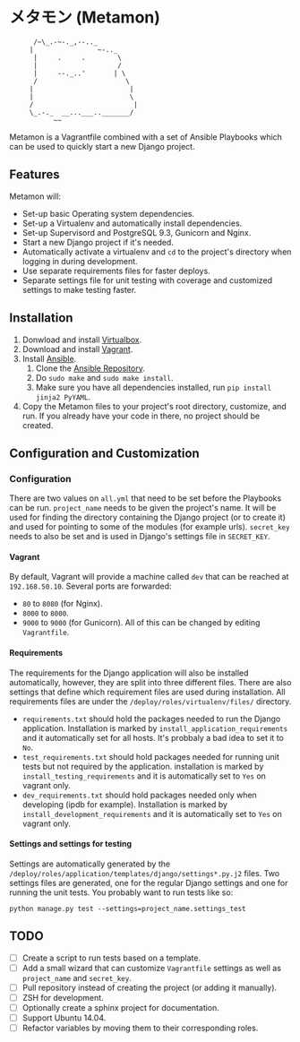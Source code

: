 メタモン (Metamon)
==================

```
      /~\_.-~-._,--.._
     |                ~-.._   
      |     .     .        \
      |                    /
      |     --._..'       | \ 
      /                      \
     |                        |
     |                        \
     /                         |
     \_.-._  __...___.._______/
           ~~
```

Metamon is a Vagrantfile combined with a set of Ansible Playbooks which can be used to quickly start a new Django project.


Features
--------

Metamon will:
* Set-up basic Operating system dependencies.
* Set-up a Virtualenv and automatically install dependencies.
* Set-up Supervisord and PostgreSQL 9.3, Gunicorn and Nginx.
* Start a new Django project if it's needed.
* Automatically activate a virtualenv and `cd` to the project's directory when logging in during development.
* Use separate requirements files for faster deploys.
* Separate settings file for unit testing with coverage and customized settings to make testing faster.

Installation
------------
1. Donwload and install [Virtualbox](https://www.virtualbox.org/wiki/Downloads).
2. Download and install [Vagrant](https://www.vagrantup.com/downloads.html).
3. Install [Ansible](http://www.ansible.com/home).
   1. Clone the [Ansible Repository](https://github.com/ansible/ansible).
   2. Do `sudo make` and `sudo make install`.
   3. Make sure you have all dependencies installed, run `pip install jinja2 PyYAML`.
4. Copy the Metamon files to your project's root directory, customize, and run. If you already have your code in there, no project should be created.


Configuration and Customization
-------------------------------
### Configuration
There are two values on `all.yml` that need to be set before the Playbooks can be run. `project_name` needs to be given the project's name. It will be used for finding the directory containing the Django project (or to create it) and used for pointing to some of the modules (for example urls). `secret_key` needs to also be set and is used in Django's settings file in `SECRET_KEY`.

#### Vagrant
By default, Vagrant will provide a machine called `dev` that can be reached at `192.168.50.10`. Several ports are forwarded:
* `80` to `8080` (for Nginx).
* `8000` to `8000`.
* `9000` to `9000` (for Gunicorn).
All of this can be changed by editing `Vagrantfile`.

#### Requirements
The requirements for the Django application will also be installed automatically, however, they are split into three different files. There are also settings that define which requirement files are used during installation. All requirements files are under the `/deploy/roles/virtualenv/files/` directory.
* `requirements.txt` should hold the packages needed to run the Django application. Installation is marked by `install_application_requirements` and it automatically set for all hosts. It's probbaly a bad idea to set it to `No`.
* `test_requirements.txt` should hold packages needed for running unit tests but not required by the application. installation is marked by `install_testing_requirements` and it is automatically set to `Yes` on vagrant only.
* `dev_requirements.txt` should hold packages needed only when developing (ipdb for example). Installation is marked by `install_development_requirements` and it is automatically set to `Yes` on vagrant only.
 
#### Settings and settings for testing
Settings are automatically generated by the `/deploy/roles/application/templates/django/settings*.py.j2` files. Two settings files are generated, one for the regular Django settings and one for running the unit tests. You probably want to run tests like so:

`python manage.py test --settings=project_name.settings_test`


TODO
----

- [ ] Create a script to run tests based on a template.
- [ ] Add a small wizard that can customize `Vagrantfile` settings as well as `project_name` and `secret_key`.
- [ ] Pull repository instead of creating the project (or adding it manually).
- [ ] ZSH for development.
- [ ] Optionally create a sphinx project for documentation.
- [ ] Support Ubuntu 14.04.
- [ ] Refactor variables by moving them to their corresponding roles.
